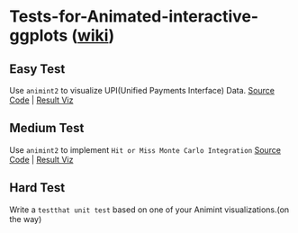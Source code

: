 # Tests-for-Animated-interactive-ggplots ([wiki](https://github.com/rstats-gsoc/gsoc2020/wiki/Animated-interactive-ggplots))

## Easy Test
Use `animint2` to visualize UPI(Unified Payments Interface) Data. [Source Code](EasyTask.R) | [Result Viz](http://bl.ocks.org/lazycipher/raw/4d565748a57d90038d4a49f5ef677b17/)

## Medium Test
Use `animint2` to implement `Hit or Miss Monte Carlo Integration` [Source Code](MediumTask.R) | [Result Viz](https://lazycipher.js.org/Tests-for-Animated-interactive-ggplots/MediumOutput/index.html)

## Hard Test
Write a `testthat unit test` based on one of your Animint visualizations.(on the way)
